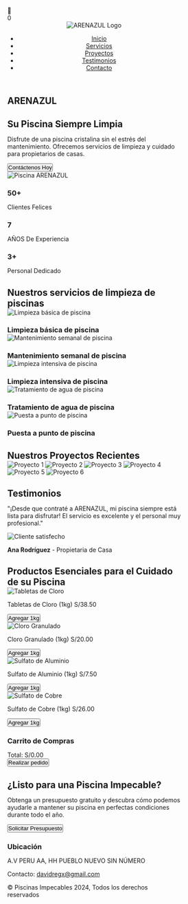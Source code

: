 <html lang="es">
<head>
  <meta charset="UTF-8">
  <meta name="viewport" content="width=device-width, initial-scale=1.0">
  <title>ARENAZUL: Mantenimiento de Piscinas</title>
  <style>
    /* Reset and Global Styles */
    * {
      margin: 0;
      padding: 0;
      box-sizing: border-box;
    }

   body {
      font-family: 'Arial', sans-serif;
      line-height: 1.6;
      background-color: #d6f0f1;
    }

    /* Header Section */
   header {
      background-color: #c7c7c2;
      padding: 10px 20px;
      box-shadow: 0 4px 8px rgba(0, 0, 0, 0.1);
      display: flex;
      justify-content: space-between;
      align-items: center;
      border-radius: 15px;
      margin: 20px;
      position: relative;
    }

  header .logo {
      display: flex;
      align-items: center;
    }

   header .logo img {
      background-color: transparent;
      width: 80px;
      height: auto;
    }

   nav ul {
      display: flex;
      justify-content: flex-end;
      list-style-type: none;
      padding: 0;
    }

   nav ul li {
      margin-left: 20px;
      font-size: 15px;
    }

   nav ul li a {
      color: white;
      text-decoration: none;
      font-weight: bold;
      text-transform: uppercase;
    }

   nav ul li a:hover {
      color: #d6f0f1;
    }

    /* Icono flotante del carrito */
   #floating-cart-icon {
      position: fixed;
      top: 30px;
      right: 30px;
      z-index: 1000;
      background-color: #00A9E0;
      color: white;
      width: 50px;
      height: 50px;
      border-radius: 50%;
      display: flex;
      justify-content: center;
      align-items: center;
      font-size: 24px;
      cursor: pointer;
      box-shadow: 0 4px 10px rgba(0, 0, 0, 0.2);
      transition: all 0.3s ease;
    }

   #floating-cart-icon:hover {
      background-color: #ffde00;
      transform: scale(1.1);
    }

   #cart-badge {
      position: absolute;
      top: -5px;
      right: -5px;
      background-color: #ff6b6b;
      color: white;
      border-radius: 50%;
      width: 20px;
      height: 20px;
      font-size: 12px;
      display: flex;
      justify-content: center;
      align-items: center;
    }

    /* Hamburguesa */
   .menu-toggle {
      display: none;
      flex-direction: column;
      cursor: pointer;
      margin-left: auto;
    }

   .menu-toggle span {
      background-color: white;
      height: 4px;
      width: 20px;
      margin: 4px 0;
      border-radius: 5px;
    }

    /* Hero Section */
   .hero {
      display: flex;
      justify-content: space-between;
      align-items: center;
      background: linear-gradient(to right, #e8fbff, #d6f0f1);
      padding: 10px 20px;
      color: #0f172a;
      text-align: left;
      background-size: cover;
      background-position: center;
    }

   .hero-content h1 {
      font-size: 50px;
      margin-bottom: 0px;
    }

   .hero-content p {
      font-size: 20px;
      margin-bottom: 30px;
    }

   .hero button {
      background-color: #0f172a;
      padding: 15px 30px;
      font-size: 18px;
      border: none;
      color: white;
      cursor: pointer;
      border-radius: 5px;
    }

   .hero button:hover {
      background-color: #00A9E0;
    }

   .hero img {
      width: 50%;
      border-radius: 20px 0px 30px 0px;
    }

    /* Projects Section */
   .projects {
      padding: 20px 0;
      background-color: white;
      text-align: center;
    }

   .projects h2 {
      font-size: 36px;
      margin-bottom: 40px;
    }

  .project-gallery {
      display: grid;
      grid-template-columns: repeat(3, 1fr);
      gap: 20px;
    }

   .project-gallery img {
      width: 100%;
      height: 250px;
      object-fit: cover;
      border-radius: 10px;
      box-shadow: 0 4px 8px rgba(0, 0, 0, 0.1);
    }

    /* Services Section */
   .services {
      padding: 0px 30px;
      text-align: center;
    }

   .service-stats {
      display: flex;
      flex-direction: row;
      justify-content: space-around;
      margin-bottom: 50px;
    }

   .stat {
      padding: 30px;
      width: auto;
    }

   .stat h3 {
      font-size: 48px;
    }

   .stat p {
      font-size: 18px;
    }
    
    /* Sección de servicios */
   section {
      padding: 20px;
      margin: 20px;
    }

    /* Título centrado */
   h2 {
      text-align: center;
      margin-bottom: 20px;
    }

    /* Contenedor de servicios */
   .service {
      display: inline-block;
      width: 48%;
      text-align: center;
      margin: 10px;
      box-sizing: border-box;
    }

    /* Imágenes dentro de los servicios */
  .service img {
      width: 100%;
      height: 250px;
      object-fit: cover;
      border-radius: 10px;
    }

    /* Testimonials Section */
   .testimonials {
      background-color: #d6f0f1;
      text-align: center;
    }

   .testimonials h2 {
      font-size: 36px;
      margin-bottom: 30px;
    }

   .testimonial img {
      width: 100%;
      border-radius: 20px 0px 30px 0px;
    }

   .testimonial {
      background-color: white;
      padding: 10px;
      border-radius: 20px;
      box-shadow: 0 4px 8px rgba(0, 0, 0, 0.5);
      max-width: 600px;
      margin: 0 auto;
    }

   .testimonial p {
      font-size: 20px;
      color: #555;
      margin-bottom: 20px;
    }

   .testimonial strong {
      font-size: 18px;
      color: #00A9E0;
    }

    /* Products Section */
   .products {
      padding: 20px 20px;
      background-color: white;
      text-align: center;
    }

   .products h2 {
      font-size: 36px;
      margin-bottom: 40px;
    }

   .product-gallery {
      display: grid;
      grid-template-columns: repeat(3, 1fr);
      gap: 20px;
    }

   .product {
      background-color: #f9f9f9;
      padding: 20px;
      border-radius: 10px;
      box-shadow: 0 4px 8px rgba(0, 0, 0, 0.1);
    }

   .product img {
      width: 100%;
      border-radius: 10px;
      margin-bottom: 20px;
    }

   .product p {
      font-size: 18px;
      color: #333;
      margin-bottom: 20px;
    }

   .product button {
      padding: 10px 20px;
      background-color: #ffde00;
      color: white;
      border: none;
      cursor: pointer;
      border-radius: 5px;
    }

   .product button:hover {
      background-color: #00A9E0;
    }

    /* Floating Cart */
   #floating-cart {
      position: fixed;
      top: 100px;
      right: 30px;
      width: 350px;
      padding: 20px;
      background-color: #fff;
      border-radius: 10px;
      box-shadow: 0 8px 25px rgba(0, 0, 0, 0.2);
      z-index: 9999;
      max-height: 500px;
      overflow-y: auto;
      display: none;
      border: 2px solid #00A9E0;
    }

   #floating-cart h3 {
      margin-bottom: 20px;
      font-size: 22px;
      color: #00A9E0;
      text-align: center;
      border-bottom: 2px solid #eee;
      padding-bottom: 10px;
    }

   #floating-cart ul {
      list-style-type: none;
      padding: 0;
    }

   #floating-cart ul li {
      display: flex;
      align-items: center;
      margin-bottom: 15px;
      font-size: 16px;
      padding-bottom: 15px;
      border-bottom: 1px solid #eee;
    }

   #floating-cart ul li img {
      width: 60px;
      height: 60px;
      margin-right: 10px;
      object-fit: cover;
      border-radius: 5px;
    }

   .cart-item-details {
      flex-grow: 1;
    }

  .cart-item-name {
      font-weight: bold;
    }

   .cart-item-price {
      color: #00A9E0;
    }

   .cart-quantity-controls {
      display: flex;
      align-items: center;
      margin-top: 5px;
    }

   .cart-quantity-controls button {
      width: 30px;
      height: 30px;
      background: #00A9E0;
      color: white;
      border: none;
      border-radius: 50%;
      font-weight: bold;
      cursor: pointer;
      display: flex;
      justify-content: center;
      align-items: center;
    }

  .cart-quantity-controls span {
      margin: 0 10px;
      min-width: 20px;
      text-align: center;
    }

   .remove-item {
      background: none;
      border: none;
      color: #ff6b6b;
      cursor: pointer;
      margin-left: 10px;
      font-size: 20px;
    }

   .cart-total {
      font-size: 20px;
      font-weight: bold;
      text-align: right;
      margin: 20px 0;
      padding-top: 10px;
      border-top: 2px solid #eee;
    }

   .cart-total span {
      color: #00A9E0;
    }

   #checkout-btn {
      padding: 12px 20px;
      background-color: #ffde00;
      color: #333;
      border: none;
      cursor: pointer;
      border-radius: 5px;
      font-size: 16px;
      font-weight: bold;
      width: 100%;
      transition: background-color 0.3s;
    }

   #checkout-btn:hover {
      background-color: #00A9E0;
      color: white;
    }

    /* Contact Section */
   .contact {
      padding: 50px 30px;
      background-color: #d6f0f1;
      text-align: center;
    }

   .contact h2 {
      font-size: 36px;
      margin-bottom: 30px;
    }

   .contact p {
      font-size: 20px;
      color: #555;
      margin-bottom: 30px;
    }

  .contact button {
      padding: 15px 30px;
      font-size: 18px;
      background-color: #00A9E0;
      color: white;
      border: none;
      cursor: pointer;
      border-radius: 5px;
    }

  .contact button:hover {
      background-color: #ffde00;
    }

    /* Footer Section */
   footer {
      background-color: #00A9E0;
      color: white;
      text-align: center;
      padding: 20px 0;
    }

   .social-media a {
      color: white;
      text-decoration: none;
      margin: 0 10px;
    }

   .social-media a:hover {
      color: #ffde00;
    }

    /* Estilos del pie de página */
   footer {
      background-color: #333;
      color: white;
      text-align: center;
      padding: 20px;
    }

   footer a {
      color: #fff;
      text-decoration: none;
    }

    /* Estilos adicionales */
   #ubicacion {
      margin-top: 20px;
    }

   #ubicacion h3 {
      font-size: 18px;
      margin-bottom: 10px;
    }

    /* Estilos para el logo */
   .logo img {
      width: 100px;
    }

    /* Notification */
   .notification {
      position: fixed;
      bottom: 20px;
      left: 50%;
      transform: translateX(-50%);
      background-color: #00A9E0;
      color: white;
      padding: 15px 30px;
      border-radius: 50px;
      box-shadow: 0 4px 10px rgba(0, 0, 0, 0.2);
      z-index: 10000;
      font-weight: bold;
      display: none;
    }
    
    /* ========================================== */
    /* MEJORAS ESPECÍFICAS PARA DISPOSITIVOS MÓVILES */
    /* ========================================== */
    
    /* Prevenir desbordamiento horizontal */
   html, body {
      max-width: 100%;
      overflow-x: hidden;
    }
    
    /* Header para móvil */
 @media (max-width: 768px) {
      header {
        padding: 10px 15px;
        flex-direction: row;
        justify-content: space-between;
        align-items: center;
        margin: 10px;
      }

  .logo img {
        width: 50px;
      }

   nav ul {
        display: none;
        flex-direction: column;
        margin-top: 10px;
        width: 100%;
        padding: 10px 0;
        background-color: #363a3b;
        border-radius: 10px;
        position: absolute;
        top: 100%;
        left: 0;
        z-index: 100;
      }

   nav ul li {
        margin: 10px 0;
        font-size: 14px;
        text-align: center;
      }

   nav ul li a {
        font-size: 1rem;
        padding: 8px 0;
        display: block;
      }

  .menu-toggle {
        display: flex;
      }

   nav ul.open {
        display: flex;
      }
      
  #floating-cart-icon {
        top: 20px;
        right: 20px;
        width: 40px;
        height: 40px;
        font-size: 18px;
      }
    }

    /* Hero section para móvil */
   @media (max-width: 768px) {
      .hero {
        flex-direction: column;
        text-align: center;
        padding: 20px 15px;
        margin: 10px;
      }

   .hero-content h1 {
        font-size: 2rem;
        line-height: 1.2;
      }

   .hero-content p {
        font-size: 1.1rem;
        margin-bottom: 20px;
      }

   .hero button {
        padding: 12px 25px;
        font-size: 1rem;
        width: 100%;
        max-width: 300px;
        margin: 10px 0;
      }

   .hero img {
        width: 100%;
        border-radius: 10px;
        margin-top: 20px;
      }
    }

    /* Servicios para móvil */
   @media (max-width: 768px) {
      section {
        margin: 10px;
        padding: 15px;
      }
      
  .service {
        display: block;
        width: 100%;
        margin: 15px 0;
      }
      
   .service img {
        height: 200px;
      }
    }

    /* Proyectos para móvil - 2 en 2 */
   @media (max-width: 768px) {
      .projects {
        margin: 10px;
        padding: 15px 0;
      }
      
   .projects h2 {
        font-size: 1.8rem;
        margin-bottom: 20px;
      }
      
   .project-gallery {
        grid-template-columns: repeat(2, 1fr);
        gap: 10px;
      }
      
   .project-gallery img {
        height: 180px;
      }
    }

    /* Testimonios para móvil */
   @media (max-width: 768px) {
      .testimonials {
        margin: 10px;
        padding: 15px;
      }
      
   .testimonials h2 {
        font-size: 1.8rem;
        margin-bottom: 20px;
      }
      
   .testimonial {
        padding: 15px;
      }
      
   .testimonial p {
        font-size: 1.1rem;
      }
    }

    /* Productos para móvil - 2 en 2 */
   @media (max-width: 768px) {
      .products {
        margin: 10px;
        padding: 15px;
      }
      
  .products h2 {
        font-size: 1.8rem;
        margin-bottom: 20px;
      }
      
   .product-gallery {
        grid-template-columns: repeat(2, 1fr);
        gap: 10px;
      }
      
   .product {
        padding: 15px;
      }
      
  .product p {
        font-size: 1.1rem;
      }
      
   .product button {
        width: 100%;
      }
    }

    /* Contacto para móvil */
   @media (max-width: 768px) {
      .contact {
        margin: 10px;
        padding: 30px 15px;
      }
      
   .contact h2 {
        font-size: 1.8rem;
      }
      
   .contact p {
        font-size: 1.1rem;
      }
      
   .contact button {
        padding: 12px 25px;
        font-size: 1rem;
        width: 100%;
        max-width: 300px;
      }
    }

    /* Carrito para móvil - centrado verticalmente */
   @media (max-width: 768px) {
      #floating-cart {
        width: 90%;
        max-width: 350px;
        padding: 15px;
        top: 50%;
        right: 15px;
        transform: translateY(-50%);
        max-height: 80vh;
      }
    }

    /* Footer para móvil */
 @media (max-width: 768px) {
      footer {
        padding: 15px;
      }
      
  #ubicacion h3 {
        font-size: 1.1rem;
      }
      
  #ubicacion p {
        font-size: 0.95rem;
      }
    }

    /* Estadísticas para móvil */
 @media (max-width: 768px) {
      .services {
        margin: 10px;
        padding: 0 15px;
      }
      
  .service-stats {
        flex-direction: row;
        flex-wrap: wrap;
        margin-bottom: 30px;
      }
      
  .stat {
        flex: 1 0 30%;
        padding: 15px;
        min-width: 120px;
      }
      
  .stat h3 {
        font-size: 2rem;
      }
      
   .stat p {
        font-size: 0.9rem;
      }
    }

    /* Notificación para móvil */
   @media (max-width: 768px) {
      .notification {
        padding: 12px 25px;
        font-size: 0.95rem;
        max-width: 90%;
      }
    }

    /* Ajustes para pantallas muy pequeñas */
  @media (max-width: 480px) {
      .hero-content h1 {
        font-size: 1.8rem;
      }
      
   .projects h2, .services h2, .testimonials h2, 
      .products h2, .contact h2 {
        font-size: 1.6rem;
      }
      
  .stat h3 {
        font-size: 1.8rem;
      }
      
      /* Ajustar a 1 columna en pantallas muy pequeñas */
   @media (max-width: 480px) {
        .project-gallery, .product-gallery {
          grid-template-columns: 1fr;
        }
      }
    }
  </style>
</head>
<body>
  <!-- Icono flotante del carrito - Siempre en la parte superior derecha -->
  <div id="floating-cart-icon">
    🛒
    <div id="cart-badge">0</div>
  </div>
  
  <!-- Header Section -->
  <header>
    <div class="logo">
      <img src="https://cdn.wegic.ai/assets/onepage/thread/icon/1750689479539.png" alt="ARENAZUL Logo">
    </div>
    <div class="menu-toggle" onclick="toggleMenu()">
      <span></span>
      <span></span>
    </div>
    <nav>
      <ul>
        <li><a href="#home">Inicio</a></li>
        <li><a href="#servicios">Servicios</a></li>
        <li><a href="#projects">Proyectos</a></li>
        <li><a href="#testimonials">Testimonios</a></li>
        <li><a href="#contact">Contacto</a></li>
      </ul>
    </nav>
  </header>

  <!-- Hero Section -->
  <section id="home" class="hero">
    <div class="hero-content">
      <h1>ARENAZUL</h1>
      <h1>Su Piscina Siempre Limpia</h1>
      <p>Disfrute de una piscina cristalina sin el estrés del mantenimiento. Ofrecemos servicios de limpieza y cuidado para propietarios de casas.</p>
      <button onclick="window.location.href='https://tulink.com';">Contáctenos Hoy</button>
    </div>
    <img src="https://txcdn-prod-a1art.xiaopiu.com/assets/images/app_1925013562074480641/1925013562078674945/6656a072-e611-491d-a643-628c73e7e2d6.jpeg?oldPrompt=A crystal-clear swimming pool reflecting the bright sunlight, surrounded by a well-maintained garden, showcasing pristine water and sparkling clean tiles. The pool is inviting and refreshing, with a sense of cleanliness and tranquility. In the background, a modern house can be seen, subtly suggesting the target audience of homeowners. (Emphasis on cleanliness, clarity, and inviting atmosphere:1.2), (no people in the scene), (professional photography)." alt="Piscina ARENAZUL">
  </section>
  
  <!-- Services Stats Section -->
  <section id="services" class="services">
    <div class="service-stats">
      <div class="stat">
        <h3>50+</h3>
        <p>Clientes Felices</p>
      </div>
      <div class="stat">
        <h3>7</h3>
        <p>AÑOS De Experiencia</p>
      </div>
      <div class="stat">
        <h3>3+</h3>
        <p>Personal Dedicado</p>
      </div>
    </div>
  </section>
  
  <!-- Sección de Servicios -->
  <section id="servicios">
    <h2>Nuestros servicios de limpieza de piscinas</h2>
    <div class="service">
        <img src="https://www.lavanguardia.com/files/image_449_220/uploads/2022/06/15/62a9ad6dd74fb.jpeg" alt="Limpieza básica de piscina">
        <h3>Limpieza básica de piscina</h3>
    </div>
    <div class="service">
        <img src="https://www.tuandco.com/aprendeymejora/wp-content/uploads/2020/04/principal.jpg" alt="Mantenimiento semanal de piscina">
        <h3>Mantenimiento semanal de piscina</h3>
    </div>
    <div class="service">
        <img src="https://lh3.googleusercontent.com/gps-cs/AIky0YVIBZKeG3P0bh4GMiaCE6Vs_GuVz3pLWvFTmNnEdEgmIH6wGXXIFcNf4vRCoVbg8rkLztjS04R9fL_zsf956Nyin8dnQabBxbt-eVZy9n7g5x2Zegs7o4p1hANSBbcvKY-CpqRfRUiwHOJ1=w4000-h3000-p-k-no" alt="Limpieza intensiva de piscina">
        <h3>Limpieza intensiva de piscina</h3>
    </div>
    <div class="service">
        <img src="https://nautilusbr.com/dev/wp-content/uploads/close-up-de-mao-segurando-fita-de-medicao-de-ph-na-agua-da-piscina.jpeg" alt="Tratamiento de agua de piscina">
        <h3>Tratamiento de agua de piscina</h3>
    </div>
    <div class="service">
        <img src="https://www.hidrotec.com/wp-content/uploads/2024/01/preparar-piscina-verano.webp" alt="Puesta a punto de piscina">
        <h3>Puesta a punto de piscina</h3>
    </div>
  </section>

  <!-- Our Projects Section -->
  <section id="projects" class="projects">
    <h2>Nuestros Proyectos Recientes</h2>
    <div class="project-gallery">
      <img src="https://lh3.googleusercontent.com/gps-cs/AIky0YWTgWhMgCINg0P7MCRvFQ6S_2pjcHDxa0cGAqcu8sdChfAU5i5gX1RFxVovDp3MIxJ5UBeuacjPrHWbEvUI4nUSXVWShUJXGqH9a5nXzexSZDha55Xy2oUl0eWnkWxSS056mG7SSF8Vfm0=w3840-h2160-p-k-no" alt="Proyecto 1">
      <img src="https://lh3.googleusercontent.com/gps-cs/AIky0YWTgWhMgCINg0P7MCRvFQ6S_2pjcHDxa0cGAqcu8sdChfAU5i5gX1RFxVovDp3MIxJ5UBeuacjPrHWbEvUI4nUSXVWShUJXGqH9a5nXzexSZDha55Xy2oUl0eWnkWxSS056mG7SSF8Vfm0=w3840-h2160-p-k-no" alt="Proyecto 2">
      <img src="https://lh3.googleusercontent.com/gps-cs/AIky0YXRadNFxZwk-GjtcE5qCL4sILUiGbaS-xzHM8V30PhbIX_mOahPqyQmxIajXIyKjA5rcQtTIOFrY-dIXafAwD8qolFwVA3eDEWKtJKxZadhbGTLsPOl0bC9RPJwKSyMtH178_2wFImqK_kn=w4160-h3120-p-k-no" alt="Proyecto 3">
      <img src="https://lh3.googleusercontent.com/gps-cs/AIky0YXbcEZDRS2R4BlH1aIecDNpKgdSKlomaJJ-IZ_RGvv1F-zE8VJ-zCW4RyKbSSvxt7VFPkME-171ong9ulOOb2ouIpsb5NOwLUEoMj7E3OAbfGsNi65WLE_AY_Oyod0ZIPXu2RSLroCZCAu8=w4160-h3120-p-k-no" alt="Proyecto 4">
      <img src="https://lh3.googleusercontent.com/gps-cs/AIky0YWhbbPVB7G5IqJrstFiNOsmhQuRlXVeWgKxSAdMKsWrmKsVniqxDxtnrQSPxOZa3dZlq2gyJ3A7B2MC_tKjCfMmh9p7PkM0TGhKvxvgYd6uokFSZEwe_LUdJvqeulRd4AQWp9DzfkiDIOkI=w4608-h3456-p-k-no" alt="Proyecto 5">
      <img src="https://lh3.googleusercontent.com/gps-cs/AIky0YWglv-HM0EpZ0Rrfm3_LA_Pd3oAU9WVk12GZL1qUNG9PHxOXJ2DdCeqyIQ6gb46_R-9YzLhw6O_Vmy8YX9DFeGrtRW7Qo6BLtIQB7g3T5l-pC7A6m6DfbUY9gCC7i2T7ruvIF6invi2Uwhg=w4608-h3456-p-k-no" alt="Proyecto 6">
    </div>
  </section>

  <!-- Testimonials Section -->
  <section id="testimonials" class="testimonials">
    <h2>Testimonios</h2>
    <div class="testimonial">
      <p>"¡Desde que contraté a ARENAZUL, mi piscina siempre está lista para disfrutar! El servicio es excelente y el personal muy profesional."</p>
      <img src="https://txcdn-prod-a1art.xiaopiu.com/assets/images/app_1925013562074480641/1925013562078674945/84d609b0-2f3d-4459-b9b7-6b3f0df73055.jpeg?oldPrompt=A serene and crystal-clear swimming pool reflecting the bright sky, surrounded by a well-maintained patio with comfortable lounge chairs, showcasing the joy and satisfaction of happy homeowners (trustworthy:1.2), suggesting relaxation and a carefree lifestyle (professional:1.1), pristine water (clean:1.3), natural sunlight, enhancing the inviting ambiance, no visible cleaning equipment" alt="Cliente satisfecho">
      <p><strong>Ana Rodríguez</strong> - Propietaria de Casa</p>
    </div>
  </section>

  <!-- Products Section -->
  <section id="products" class="products">
    <h2>Productos Esenciales para el Cuidado de su Piscina</h2>
    <div class="product-gallery">
      <div class="product">
        <img src="https://ceramicorpcenter.pe/wp-content/uploads/2024/05/CLORO-PASTILLAS.jpg" alt="Tabletas de Cloro">
        <p>Tabletas de Cloro (1kg) S/38.50</p>
        <button onclick="addToCart('Tabletas de Cloro', 38.50, 'https://ceramicorpcenter.pe/wp-content/uploads/2024/05/CLORO-PASTILLAS.jpg')">Agregar 1kg</button>
      </div>
      <div class="product">
        <img src="https://insumosquimicos.pe/wp-content/uploads/2021/08/Cloro-granulado-.jpg" alt="Cloro Granulado">
        <p>Cloro Granulado (1kg) S/20.00</p>
        <button onclick="addToCart('Cloro Granulado', 20.00, 'https://insumosquimicos.pe/wp-content/uploads/2021/08/Cloro-granulado-.jpg')">Agregar 1kg</button>
      </div>
      <div class="product">
        <img src="https://aquagardens.com.ec/wp-content/uploads/2021/07/AQUA-7-800x800-1.jpg" alt="Sulfato de Aluminio">
        <p>Sulfato de Aluminio (1kg) S/7.50</p>
        <button onclick="addToCart('Sulfato de Aluminio', 7.50, 'https://aquagardens.com.ec/wp-content/uploads/2021/07/AQUA-7-800x800-1.jpg')">Agregar 1kg</button>
      </div>
      <div class="product">
        <img src="https://sulcosa.b-cdn.net/wp-content/uploads/2024/04/Sulfato-de-cobre-pentahidratado.webp" alt="Sulfato de Cobre">
        <p>Sulfato de Cobre (1kg) S/26.00</p>
        <button onclick="addToCart('Sulfato de Cobre', 26.00, 'https://sulcosa.b-cdn.net/wp-content/uploads/2024/04/Sulfato-de-cobre-pentahidratado.webp')">Agregar 1kg</button>
      </div>
    </div>
  </section>

  <!-- Floating Cart Section -->
  <div id="floating-cart">
    <h3>Carrito de Compras</h3>
    <ul id="cart-list"></ul>
    <div class="cart-total">Total: <span id="cart-total">S/0.00</span></div>
    <button id="checkout-btn" onclick="checkout()">Realizar pedido</button>
  </div>
  
  <!-- Notification -->
  <div class="notification" id="notification"></div>

  <!-- Contact Section -->
  <section id="contact" class="contact">
    <h2>¿Listo para una Piscina Impecable?</h2>
    <p>Obtenga un presupuesto gratuito y descubra cómo podemos ayudarle a mantener su piscina en perfectas condiciones durante todo el año.</p>
     <button onclick="window.location.href='https://tulink.com';">Solicitar Presupuesto</button>
  </section>
  
  <!-- Sección de ubicación -->
  <footer>
    <div id="ubicacion">
      <h3>Ubicación</h3>
      <p>A.V PERU AA, HH PUEBLO NUEVO SIN NÚMERO</p>
      <p>Contacto: <a href="mailto:davidregx@gmail.com">davidregx@gmail.com</a></p>
    </div>
  </footer>

  <!-- Footer Section -->
  <footer>
    <div class="footer-content">
      <p>&copy; Piscinas Impecables 2024, Todos los derechos reservados</p>
    </div>
  </footer>

  <script>
    // Variables globales
    let cart = [];
    let cartVisible = false;

    // Funciones del carrito
    function addToCart(productName, productPrice, productImage) {
      // Verificar si el producto ya está en el carrito
      const existingItem = cart.find(item => item.name === productName);
      
      if (existingItem) {
        // Incrementar en 1kg (1 unidad)
        existingItem.quantity++;
      } else {
        // Agregar nuevo producto (1kg)
        cart.push({ 
          name: productName, 
          price: productPrice, 
          image: productImage, 
          quantity: 1 
        });
      }
      
      updateCart();
      showNotification(`1kg de ${productName} añadido al carrito`);
      
      // Mantener el carrito abierto después de añadir
      document.getElementById('floating-cart').style.display = 'block';
      cartVisible = true;
    }

    function updateCart() {
      const cartList = document.getElementById('cart-list');
      const cartTotalElement = document.getElementById('cart-total');
      const cartBadge = document.getElementById('cart-badge');
      let total = 0;
      let itemCount = 0;
      
      cartList.innerHTML = '';
      
      cart.forEach((item, index) => {
        const li = document.createElement('li');
        const itemTotal = item.price * item.quantity;
        total += itemTotal;
        itemCount += item.quantity;
        
        li.innerHTML = `
          <img src="${item.image}" alt="${item.name}">
          <div class="cart-item-details">
            <p class="cart-item-name">${item.name}</p>
            <p class="cart-item-price">S/${item.price.toFixed(2)}/kg</p>
            <div class="cart-quantity-controls">
              <button onclick="changeQuantity(${index}, -1, event)">-</button>
              <span>${item.quantity} kg</span>
              <button onclick="changeQuantity(${index}, 1, event)">+</button>
            </div>
          </div>
          <button class="remove-item" onclick="removeFromCart(${index}, event)">×</button>
        `;
        
        cartList.appendChild(li);
      });
      
      cartTotalElement.textContent = `S/${total.toFixed(2)}`;
      cartBadge.textContent = itemCount;
      
      // Mostrar carrito si hay productos
      if (cart.length > 0 && !cartVisible) {
        document.getElementById('floating-cart').style.display = 'block';
        cartVisible = true;
      }
    }

    function changeQuantity(index, change, event) {
      // Detener la propagación del evento para evitar que se cierre el carrito
      event.stopPropagation();
      
      // Cambiar la cantidad en kg
      cart[index].quantity += change;
      
      // Si la cantidad es 0 o menos, eliminar el producto
      if (cart[index].quantity <= 0) {
        cart.splice(index, 1);
      }
      
      updateCart();
    }

    function removeFromCart(index, event) {
      // Detener la propagación del evento para evitar que se cierre el carrito
      event.stopPropagation();
      
      cart.splice(index, 1);
      updateCart();
      
      if (cart.length === 0) {
        document.getElementById('floating-cart').style.display = 'none';
        cartVisible = false;
      }
    }

    function toggleCart() {
      const cartElement = document.getElementById('floating-cart');
      
      if (cart.length === 0) {
        showNotification("El carrito está vacío");
        return;
      }
      
      if (cartElement.style.display === 'block') {
        cartElement.style.display = 'none';
        cartVisible = false;
      } else {
        cartElement.style.display = 'block';
        cartVisible = true;
      }
    }

    function checkout() {
      if (cart.length === 0) {
        showNotification("El carrito está vacío");
        return;
      }
      
      let message = "¡Hola ARENAZUL! Quiero hacer un pedido de productos para piscina:\n\n";
      let total = 0;
      
      cart.forEach(item => {
        const itemTotal = item.price * item.quantity;
        total += itemTotal;
        message += `- ${item.name}: ${item.quantity} kg - S/${itemTotal.toFixed(2)}\n`;
      });
      
      message += `\nTotal: S/${total.toFixed(2)}`;
      
      const whatsappUrl = `https://wa.me/51999999999?text=${encodeURIComponent(message)}`;
      window.open(whatsappUrl, '_blank');
    }

    // Funciones auxiliares
    function showNotification(message) {
      const notification = document.getElementById('notification');
      notification.textContent = message;
      notification.style.display = 'block';
      
      setTimeout(() => {
        notification.style.transition = 'opacity 0.5s';
        notification.style.opacity = '0';
        setTimeout(() => {
          notification.style.display = 'none';
          notification.style.opacity = '1';
        }, 500);
      }, 3000);
    }

    // Menú móvil
    function toggleMenu() {
      const navMenu = document.querySelector('nav ul');
      navMenu.classList.toggle('open');
    }

    // Cerrar carrito al hacer clic fuera de él
    document.addEventListener('click', function(event) {
      const cartElement = document.getElementById('floating-cart');
      const cartIcon = document.getElementById('floating-cart-icon');
      
      // Verificar si el clic fue fuera del carrito y fuera del icono del carrito
      if (cartVisible && 
          !cartElement.contains(event.target) && 
          event.target !== cartIcon &&
          !cartIcon.contains(event.target)) {
        cartElement.style.display = 'none';
        cartVisible = false;
      }
    });

    // Inicializar
    document.getElementById('floating-cart-icon').addEventListener('click', toggleCart);
    
    // Prevenir el desplazamiento horizontal en móvil
    window.addEventListener('resize', function() {
      if (window.innerWidth < 768) {
        document.body.style.overflowX = 'hidden';
      } else {
        document.body.style.overflowX = 'auto';
      }
    });
    
    // Ajustar posición del carrito al desplazar
    window.addEventListener('scroll', function() {
      if (window.innerWidth < 768 && cartVisible) {
        const cartElement = document.getElementById('floating-cart');
        cartElement.style.top = '50%';
        cartElement.style.transform = 'translateY(-50%)';
      }
    });
  </script>
</body>
</html>
